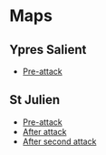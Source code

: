 # Maps

## Ypres Salient
* [Pre-attack](http://meh.yellowgrey.com/geekend/strategic-map.png)

## St Julien
* [Pre-attack](http://meh.yellowgrey.com/geekend/tactical-map_before-gas.png)
* [After attack](http://meh.yellowgrey.com/geekend/tactical-map_after-gas.png)
* [After second attack](http://meh.yellowgrey.com/geekend/tactical-map_after-gas.png)
